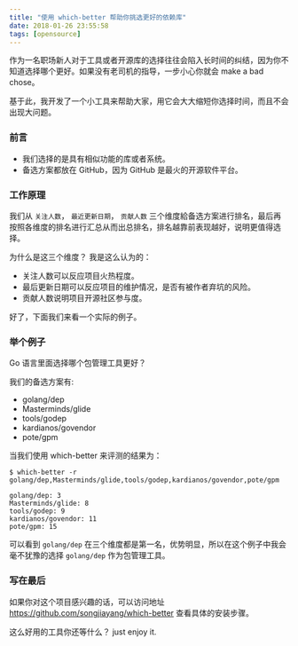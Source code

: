 ```yaml
---
title: "使用 which-better 帮助你挑选更好的依赖库"
date: 2018-01-26 23:55:58
tags: [opensource]
---
```



作为一名职场新人对于工具或者开源库的选择往往会陷入长时间的纠结，因为你不知道选择哪个更好。如果没有老司机的指导，一步小心你就会 make a bad chose。

基于此，我开发了一个小工具来帮助大家，用它会大大缩短你选择时间，而且不会出现大问题。

### 前言

- 我们选择的是具有相似功能的库或者系统。
- 备选方案都放在 GitHub，因为 GitHub 是最火的开源软件平台。

### 工作原理

我们从 `关注人数`， `最近更新日期`， `贡献人数` 三个维度給备选方案进行排名，最后再按照各维度的排名进行汇总从而出总排名，排名越靠前表现越好，说明更值得选择。

为什么是这三个维度？ 我是这么认为的：

- 关注人数可以反应项目火热程度。
- 最后更新日期可以反应项目的维护情况，是否有被作者弃坑的风险。
- 贡献人数说明项目开源社区参与度。

好了，下面我们来看一个实际的例子。

### 举个例子

Go 语言里面选择哪个包管理工具更好？

我们的备选方案有:

- golang/dep
- Masterminds/glide
- tools/godep
- kardianos/govendor
- pote/gpm

当我们使用 which-better 来评测的结果为：

```
$ which-better -r golang/dep,Masterminds/glide,tools/godep,kardianos/govendor,pote/gpm

golang/dep: 3
Masterminds/glide: 8
tools/godep: 9
kardianos/govendor: 11
pote/gpm: 15
```

可以看到 `golang/dep` 在三个维度都是第一名，优势明显，所以在这个例子中我会毫不犹豫的选择 `golang/dep` 作为包管理工具。

### 写在最后

如果你对这个项目感兴趣的话，可以访问地址 https://github.com/songjiayang/which-better 查看具体的安装步骤。

这么好用的工具你还等什么？ just enjoy it.